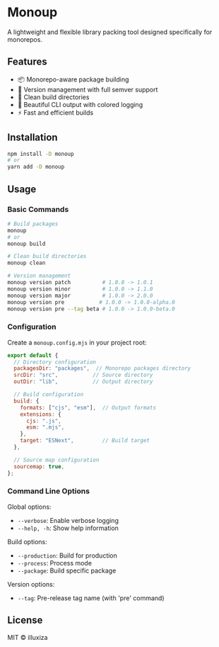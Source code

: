 # Monoup

A lightweight and flexible library packing tool designed specifically for monorepos.

## Features

- 📦 Monorepo-aware package building
- 🔄 Version management with full semver support
- 🧹 Clean build directories
- 🎨 Beautiful CLI output with colored logging
- ⚡ Fast and efficient builds

## Installation

```bash
npm install -D monoup
# or
yarn add -D monoup
```

## Usage

### Basic Commands

```bash
# Build packages
monoup
# or
monoup build

# Clean build directories
monoup clean

# Version management
monoup version patch          # 1.0.0 -> 1.0.1
monoup version minor          # 1.0.0 -> 1.1.0
monoup version major          # 1.0.0 -> 2.0.0
monoup version pre           # 1.0.0 -> 1.0.0-alpha.0
monoup version pre --tag beta # 1.0.0 -> 1.0.0-beta.0
```

### Configuration

Create a `monoup.config.mjs` in your project root:

```javascript
export default {
  // Directory configuration
  packagesDir: "packages",  // Monorepo packages directory
  srcDir: "src",           // Source directory
  outDir: "lib",           // Output directory

  // Build configuration
  build: {
    formats: ["cjs", "esm"],  // Output formats
    extensions: {
      cjs: ".js",
      esm: ".mjs",
    },
    target: "ESNext",         // Build target
  },

  // Source map configuration
  sourcemap: true,
};
```

### Command Line Options

Global options:

- `--verbose`: Enable verbose logging
- `--help, -h`: Show help information

Build options:

- `--production`: Build for production
- `--process`: Process mode
- `--package`: Build specific package

Version options:

- `--tag`: Pre-release tag name (with 'pre' command)

## License

MIT © illuxiza
